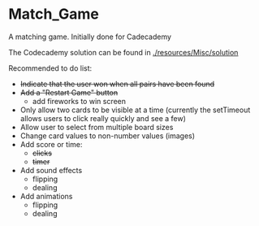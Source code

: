 # Match_Game
A matching game. Initially done for Cadecademy

The Codecademy solution can be found in [./resources/Misc/solution](https://chip-l.github.io/Match_Game/resources/Misc/solution/index)

Recommended to do list:
* ~~Indicate that the user won when all pairs have been found~~
* ~~Add a "Restart Game" button~~
  * add fireworks to win screen
* Only allow two cards to be visible at a time (currently the setTimeout allows users to click really quickly and see a few)
* Allow user to select from multiple board sizes
* Change card values to non-number values (images)
* Add score or time:
  * ~~clicks~~
  * ~~timer~~
* Add sound effects
  * flipping
  * dealing
* Add animations
  * flipping
  * dealing
